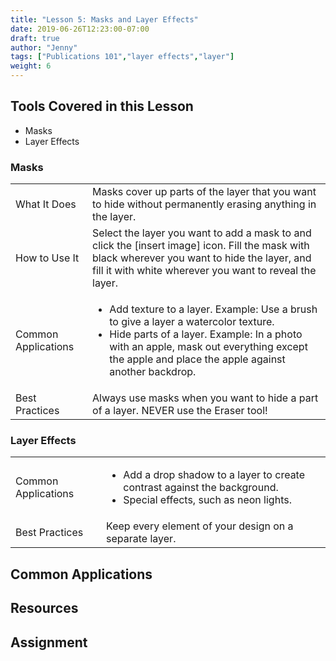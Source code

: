 ```yaml
---
title: "Lesson 5: Masks and Layer Effects"
date: 2019-06-26T12:23:00-07:00
draft: true
author: "Jenny"
tags: ["Publications 101","layer effects","layer"]
weight: 6
---
```


## Tools Covered in this Lesson

* Masks
* Layer Effects

### Masks

<table>
	<tr>
		<td class="horiz-th">What It Does</td>
		<td>Masks cover up parts of the layer that you want to hide without permanently erasing anything in the layer.</td>
	</tr>
	<tr>
		<td class="horiz-th">How to Use It</td>
		<td>Select the layer you want to add a mask to and click the [insert image] icon. Fill the mask with black wherever you want to hide the layer, and fill it with white wherever you want to reveal the layer.</td>
	</tr>
	<tr>
		<td class="horiz-th">Common Applications</td>
		<td>
			<ul>
				<li>Add texture to a layer. Example: Use a brush to give a layer a watercolor texture.</li>
				<li>Hide parts of a layer. Example: In a photo with an apple, mask out everything except the apple and place the apple against another backdrop.</li>
			</ul>
		</td>
	</tr>
	<tr>
		<td class="horiz-th">Best Practices</td>
		<td>Always use masks when you want to hide a part of a layer. NEVER use the Eraser tool!
		</td>
	</tr>
</table>

### Layer Effects

<table>
	<tr>
		<td class="horiz-th">Common Applications</td>
		<td>
			<ul>
				<li>Add a drop shadow to a layer to create contrast against the background.</li>
				<li>Special effects, such as neon lights.</li>
			</ul> 
		</td>
	</tr>
	<tr>
		<td class="horiz-th">Best Practices</td>
		<td>Keep every element of your design on a separate layer.</td>
	</tr>
</table>

## Common Applications

## Resources

## Assignment